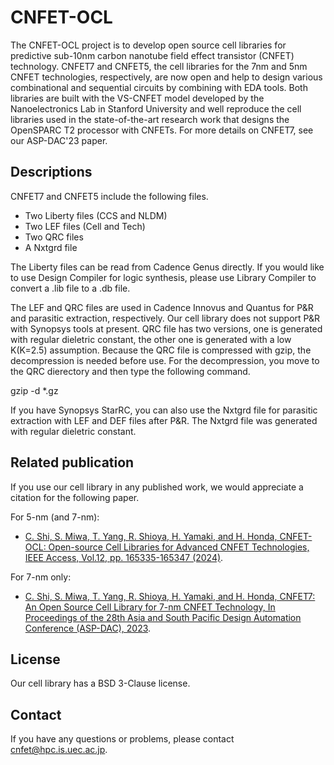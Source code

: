 # CNFET-OCL
The CNFET-OCL project is to develop open source cell libraries for predictive sub-10nm carbon nanotube field effect transistor (CNFET) technology. CNFET7 and CNFET5, the cell libraries for the 7nm and 5nm CNFET technologies, respectively, are now open and help to design various combinational and sequential circuits by combining with EDA tools. Both libraries are built with the VS-CNFET model developed by the Nanoelectronics Lab in Stanford University and well reproduce the cell libraries used in the state-of-the-art research work that designs the OpenSPARC T2 processor with CNFETs. For more details on CNFET7, see our ASP-DAC'23 paper.

## Descriptions
CNFET7 and CNFET5 include the following files.
- Two Liberty files (CCS and NLDM)
- Two LEF files (Cell and Tech)
- Two QRC files
- A Nxtgrd file

The Liberty files can be read from Cadence Genus directly. If you would like to use Design Compiler for logic synthesis, please use Library Compiler to convert a .lib file to a .db file. 

The LEF and QRC files are used in Cadence Innovus and Quantus for P&R and parasitic extraction, respectively. Our cell library does not support P&R with Synopsys tools at present. QRC file has two versions, one is generated with regular dieletric constant, the other one is generated with a low K(K=2.5) assumption. Because the QRC file is compressed with gzip, the decompression is needed before use. For the decompression, you move to the QRC dierectory and then type the following command.

gzip -d *.gz

If you have Synopsys StarRC, you can also use the Nxtgrd file for parasitic extraction with LEF and DEF files after P&R. The Nxtgrd file was generated with regular dieletric constant.

## Related publication
If you use our cell library in any published work, we would appreciate a citation for the following paper.

For 5-nm (and 7-nm):
- [C. Shi, S. Miwa, T. Yang, R. Shioya, H. Yamaki, and H. Honda, CNFET-OCL: Open-source Cell Libraries for Advanced CNFET Technologies, IEEE Access, Vol.12, pp. 165335-165347 (2024)](https://ieeexplore.ieee.org/document/10746448).

For 7-nm only:
- [C. Shi, S. Miwa, T. Yang, R. Shioya, H. Yamaki, and H. Honda, CNFET7: An Open Source Cell Library for 7-nm CNFET Technology, In Proceedings of the 28th Asia and South Pacific Design Automation Conference (ASP-DAC), 2023](https://ieeexplore.ieee.org/document/10044778).

## License
Our cell library has a BSD 3-Clause license.

## Contact
If you have any questions or problems, please contact cnfet@hpc.is.uec.ac.jp.
